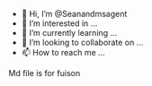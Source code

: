 - 👋 Hi, I’m @Seanandmsagent
- 👀 I’m interested in ...
- 🌱 I’m currently learning ...
- 💞️ I’m looking to collaborate on ...
- 📫 How to reach me ...

<!---
Seanandmsagent/Seanandmsagent is a ✨ special ✨ repository because its `README.md` (this file) appears on your GitHub profile.
You can click the Preview link to take a look at your changes.
--->
Md file is for fuison
